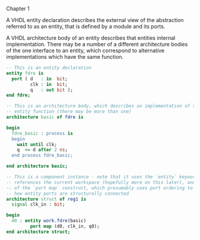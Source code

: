 Chapter 1

A VHDL entity declaration describes the external view of the abstraction
referred to as an entity, that is defined by a module and its ports.

A VHDL architecture body of an entity describes that entities internal
implementation.  There may be a number of a different architecture bodies of the
one interface to an entity, which correspond to alternative implementations
which have the same function.

```vhdl
-- This is an entity declaration
entity fdre is
  port ( d   : in  bit;
         clk : in  bit;
         q   : out bit );
end fdre;

-- This is an architecture body, which describes an implementation of the
-- entity function (there may be more than one)
architecture basic of fdre is

begin
  fdre_basic : process is
  begin
    wait until clk;
    q  <= d after 2 ns;
  end process fdre_basic;

end architecture basic;

-- This is a component instance - note that it uses the `entity` keyword,
-- references the current workspace (hopefully more on this later), and the use
-- of the `port map` construct, which presumably uses port ordering to determine
-- how entity ports are structurally connected
architecture struct of reg1 is
  signal clk_in : bit;

begin
  d0 : entity work.fdre(basic)
         port map (d0, clk_in, q0);
end architecture struct;

```

